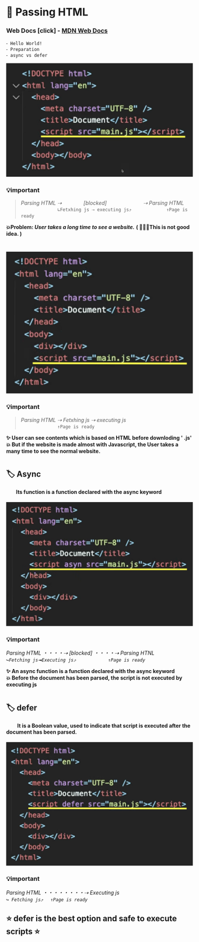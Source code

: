 # 🚀 Passing HTML

### Web Docs [click] - [MDN Web Docs](https://developer.mozilla.org/en-US/docs/Web/JavaScript/Guide/Introduction)

```
⁃ Hello World!
⁃ Preparation
⁃ async vs defer
```

<img src="./images/images-parsing-1.png"/>

### **💡important**

> _Parsing HTML ⇢ &nbsp;&nbsp;&nbsp;&nbsp;&nbsp;&nbsp;&nbsp;&nbsp;&nbsp;&nbsp;&nbsp;&nbsp;&nbsp;&nbsp;[blocked] &nbsp;&nbsp;&nbsp;&nbsp;&nbsp;&nbsp;&nbsp;&nbsp;&nbsp;&nbsp;&nbsp;&nbsp;&nbsp;&nbsp;&nbsp;&nbsp;&nbsp;&nbsp;&nbsp;&nbsp;&nbsp;&nbsp;&nbsp;&nbsp;⇢ Parsing HTML_<br>&nbsp;&nbsp;&nbsp;&nbsp;&nbsp;&nbsp;&nbsp;&nbsp;&nbsp;&nbsp;&nbsp;&nbsp;&nbsp;&nbsp;&nbsp;&nbsp;&nbsp;&nbsp;&nbsp;&nbsp;&nbsp;&nbsp;&nbsp;&nbsp;&nbsp;`↳Fetxhing js ⇢ executing js⤴︎` &nbsp;&nbsp;&nbsp;&nbsp;&nbsp;&nbsp;&nbsp;&nbsp;&nbsp;&nbsp;&nbsp;&nbsp;&nbsp;&nbsp;&nbsp;&nbsp;&nbsp;&nbsp;&nbsp;&nbsp;&nbsp;&nbsp;&nbsp;`↑Page is ready`

**💥Problem: _User takes a long time to see a website._**
**( 🙅🏻‍♀️This is not good idea. )**

#

<img src="./images/images-parsing-2.png">

### **💡important**

> _Parsing HTML ⇢ Fetxhing js ⇢ executing js_ <br>&nbsp;&nbsp;&nbsp;&nbsp;&nbsp;&nbsp;&nbsp;&nbsp;&nbsp;&nbsp;&nbsp;&nbsp;&nbsp;&nbsp;&nbsp;&nbsp;&nbsp;&nbsp;&nbsp;&nbsp;&nbsp;&nbsp;&nbsp;&nbsp;&nbsp;`↑Page is ready`

**✨ User can see contents which is based on HTML before downloding ' .js'** <br>
**💥 But if the website is made almost with Javascript, the User takes a many time to see the normal website.**

#

## 🏷 Async

#### &nbsp;&nbsp;&nbsp;&nbsp;&nbsp;&nbsp;&nbsp;&nbsp;Its function is a function declared with the async keyword

<img src="./images/images-parsing-3.png">

### **💡important**<br>

_Parsing HTML ・・・・⇢ [blocked] ・・・・⇢ Parsing HTNL_<br>
_`↪︎Fetching js➟Executing js⤴︎`&nbsp;&nbsp;&nbsp;&nbsp;&nbsp;&nbsp;&nbsp;&nbsp;&nbsp;&nbsp;&nbsp;&nbsp;&nbsp;&nbsp;&nbsp;&nbsp;&nbsp;&nbsp;&nbsp;&nbsp;&nbsp;&nbsp;`↑Page is ready`_

**✨ An async function is a function declared with the async keyword** <br>
**💥 Before the document has been parsed, the script is not executed by executing js**

#

## 🏷 defer

#### &nbsp;&nbsp;&nbsp;&nbsp;&nbsp;&nbsp;&nbsp;&nbsp; It is a Boolean value, used to indicate that script is executed after the document has been parsed.

<img src="./images/images-parsing-4.png">

### **💡important**<br>

_Parsing HTML ・・・・・・・・⇢ Executing js_<br>
_`↪︎ Fetching js⤴︎`&nbsp;&nbsp;&nbsp;&nbsp;&nbsp;`↑Page is ready`_

## ⭐️ defer is the best option and safe to execute scripts ⭐️
